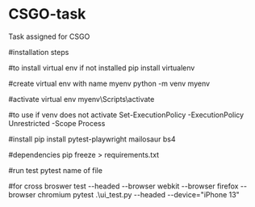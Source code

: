 # CSGO-task
Task assigned for CSGO

#installation steps

#to install virtual env if not installed
pip install virtualenv 

#create virtual env with name myenv
python -m venv myenv  

#activate virtual env
myenv\Scripts\activate

#to use if venv does not activate
Set-ExecutionPolicy -ExecutionPolicy Unrestricted -Scope Process

#install 
pip install pytest-playwright mailosaur bs4

#dependencies
pip freeze > requirements.txt

#run test
pytest name of file


#for cross broswer test
--headed --browser webkit --browser firefox --browser chromium
pytest .\ui_test.py  --headed --device="iPhone 13"
